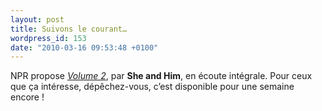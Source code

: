```yaml
---
layout: post
title: Suivons le courant…
wordpress_id: 153
date: "2010-03-16 09:53:48 +0100"
---
```


NPR propose [_Volume 2_][1], par **She and Him**, en écoute intégrale. Pour ceux
que ça intéresse, dépêchez-vous, c’est disponible pour une semaine encore !

[1]:
  https://www.npr.org/2010/03/14/124615798/first-listen-she-and-him-volume-two

